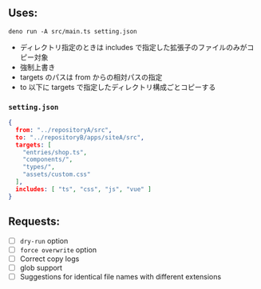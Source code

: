 ## Uses:
```
deno run -A src/main.ts setting.json
```
* ディレクトリ指定のときは includes で指定した拡張子のファイルのみがコピー対象
* 強制上書き
* targets のパスは from からの相対パスの指定
* to 以下に targets で指定したディレクトリ構成ごとコピーする

### `setting.json`
```json
{
  from: "../repositoryA/src",
  to: "../repositoryB/apps/siteA/src",
  targets: [
    "entries/shop.ts",
    "components/",
    "types/",
    "assets/custom.css"
  ],
  includes: [ "ts", "css", "js", "vue" ]
}
```

## Requests:
- [ ] `dry-run` option
- [ ] `force overwrite` option
- [ ] Correct copy logs
- [ ] glob support
- [ ] Suggestions for identical file names with different extensions